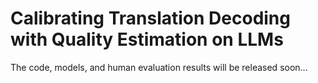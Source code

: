 # Calibrating Translation Decoding with Quality Estimation on LLMs

The code, models, and human evaluation results will be released soon...
